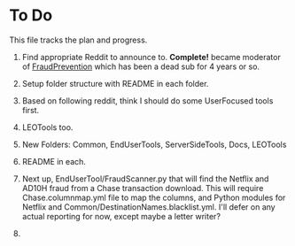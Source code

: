 # To Do #

This file tracks the plan and progress. 

1. Find appropriate Reddit to announce to.
**Complete!** became moderator of [FraudPrevention](https://www.reddit.com/r/FraudPrevention/) which has been a dead sub for 4 years or so.

2. Setup folder structure with README in each folder. 
3. Based on following reddit, think I should do some UserFocused tools first. 
4. LEOTools too. 
5. New Folders: Common, EndUserTools, ServerSideTools, Docs, LEOTools
6. README in each. 
7. Next up, EndUserTool/FraudScanner.py that will find the Netflix and AD10H fraud from a Chase transaction download. This will require Chase.columnmap.yml file to map the columns, and Python modules for Netflix and Common/DestinationNames.blacklist.yml. I'll defer on any actual reporting for now, except maybe a letter writer?
8. 